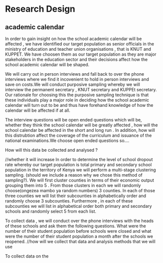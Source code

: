 # Research Design

## academic calendar
In order to gain insight on how the school academic calendar will be affected ,
we have identified our target population as senior officials in the ministry of
education and teacher union organisations , that is KNUT and KUPPET. We have choosen
them as our target population as they are major stakeholders in the education 
sector and their decisions affect how the school academic calendar will be shaped.

We will carry out in person interviews and fall back to  over the phone interviews where
we find it incovenient to hold in person interviews and save on costs.We will conduct
purposive sampling whereby we will interview  the permanent secretary ,
KNUT secretary and KUPPEt secretary. Our rationale for choosing this the purposive
sampling technique is that these individuals play a major role in deciding how
the school academic calendar will turn out to be and thus have forehand knowledge
of how the calendar will be affected if at all.

The interview questions will be open ended questions which will be, whether they think the school calendar
will be greatly affected , how will the school calendar be affected in the short
and long run . In addition, how will this distrubtion affect the coverage of the
curriculum and issuance of the national examinations.We choose open ended questions
so....

How will this data be collected and analysed ?


//whether it will increase
In order to determine the level of school dropout rate whereby our target 
population is total primary and secondary school population in the territory
of Kenya we will perform a multi-stage clustering sampling. (should we include
a reason why we chose this method of sampling?). We will first cluster counties
in terms of their economic output grouping them into 5 . From those clusters in
each we will randomly choose(ongezea mambo ya random numbers) 3 counties. In each
of those three counties we will list their subcounties in alphabetically order and
randomly choose 3 subcounties. Furthermore , in each of these subcounties we will
list in alphabetical order both primary and secondary schools and randomly select
5 from each list.

To collect data , we will conduct over the phone interviews with the heads of
these schools and ask them the following questions. What were the number of their
student population before schools were closed and what were the number of their
student population a month after the schools we reopened.
//how will we collect that data and analysis methods that we will use

To collect data on the
